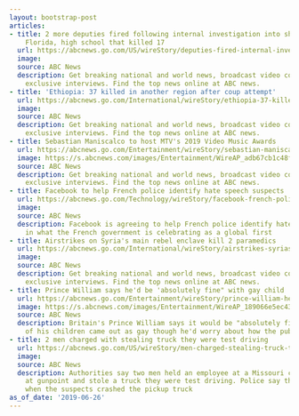 ```yaml
---
layout: bootstrap-post
articles:
- title: 2 more deputies fired following internal investigation into shooting at Parkland,
    Florida, high school that killed 17
  url: https://abcnews.go.com/US/wireStory/deputies-fired-internal-investigation-shooting-parkland-florida-high-63958097
  image: 
  source: ABC News
  description: Get breaking national and world news, broadcast video coverage, and
    exclusive interviews. Find the top news online at ABC news.
- title: 'Ethiopia: 37 killed in another region after coup attempt'
  url: https://abcnews.go.com/International/wireStory/ethiopia-37-killed-region-coup-attempt-63958039
  image: 
  source: ABC News
  description: Get breaking national and world news, broadcast video coverage, and
    exclusive interviews. Find the top news online at ABC news.
- title: Sebastian Maniscalco to host MTV's 2019 Video Music Awards
  url: https://abcnews.go.com/Entertainment/wireStory/sebastian-maniscalco-host-mtvs-2019-video-music-awards-63957994
  image: https://s.abcnews.com/images/Entertainment/WireAP_adb67cb1c48f40ab844d2a7890cbb626_16x9_992.jpg
  source: ABC News
  description: Get breaking national and world news, broadcast video coverage, and
    exclusive interviews. Find the top news online at ABC news.
- title: Facebook to help French police identify hate speech suspects
  url: https://abcnews.go.com/Technology/wireStory/facebook-french-police-identify-hate-speech-suspects-63957995
  image: 
  source: ABC News
  description: Facebook is agreeing to help French police identify hate speech suspects,
    in what the French government is celebrating as a global first
- title: Airstrikes on Syria's main rebel enclave kill 2 paramedics
  url: https://abcnews.go.com/International/wireStory/airstrikes-syrias-main-rebel-enclave-kill-paramedics-63957993
  image: 
  source: ABC News
  description: Get breaking national and world news, broadcast video coverage, and
    exclusive interviews. Find the top news online at ABC news.
- title: Prince William says he'd be 'absolutely fine" with gay child
  url: https://abcnews.go.com/Entertainment/wireStory/prince-william-hed-absolutely-fine-gay-child-63957988
  image: https://s.abcnews.com/images/Entertainment/WireAP_189066e5ec434efb912c3fc7a1624fdf_16x9_992.jpg
  source: ABC News
  description: Britain's Prince William says it would be "absolutely fine" if one
    of his children came out as gay though he'd worry about how the public would respond
- title: 2 men charged with stealing truck they were test driving
  url: https://abcnews.go.com/US/wireStory/men-charged-stealing-truck-test-driving-63957887
  image: 
  source: ABC News
  description: Authorities say two men held an employee at a Missouri car dealership
    at gunpoint and stole a truck they were test driving. Police say the theft ended
    when the suspects crashed the pickup truck
as_of_date: '2019-06-26'
---
```


